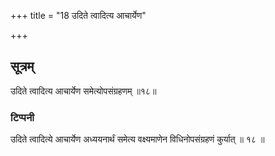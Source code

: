 +++
title = "18 उदिते त्वादित्य आचार्येण"

+++
## सूत्रम्
उदिते त्वादित्य आचार्येण समेत्योपसंग्रहणम् ॥१८॥
### टिप्पनी
उदिते त्वादित्ये आचार्येण अध्ययनार्थं समेत्य वक्ष्यमाणेन विधिनोपसंग्रहणं कुर्यात् ॥ १८ ॥
